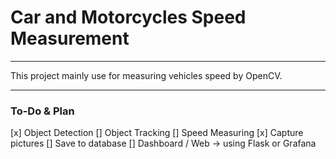 # Car and Motorcycles Speed Measurement
---
This project mainly use for measuring vehicles speed by OpenCV.

---

### To-Do & Plan

[x] Object Detection
[] Object Tracking
[] Speed Measuring
    [x] Capture pictures
    [] Save to database
    [] Dashboard / Web -> using Flask or Grafana